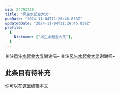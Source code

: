 ```yaml
---
mid: 24793729
title: "风生水起金大叉"
pubDate: "2024-11-04T11:26:46.858Z"
updatedDate: "2024-11-04T11:26:46.858Z"
profile:
  {
    Nickname: ["风生水起金大叉"],
  }
---
```


关注[风生水起金大叉](https://space.bilibili.com/24793729)谢谢喵~ 关注[风生水起金大叉](https://space.bilibili.com/24793729)谢谢喵~

## 此条目有待补充
你可以在[这里](https://github.com/Yuhanawa/VTuber.ICU-Content/edit/master/v/风生水起金大叉/index.md)编辑本文

